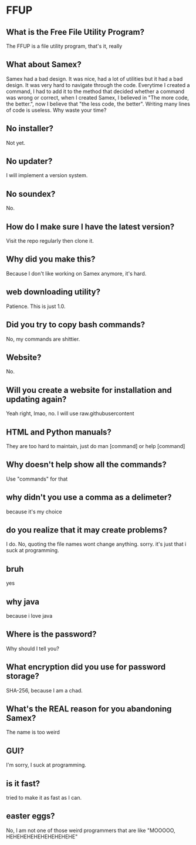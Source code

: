 # FFUP
## What is the Free File Utility Program?
The FFUP is a file utility program, that's it, really
## What about Samex?
Samex had a bad design. It was nice, had a lot of utilities but it had a bad design. It was very hard to navigate through the code. Everytime I created a command, I had to add it to the method that decided whether a command was wrong or correct, when I created Samex, I believed in "The more code, the better.", now I believe that "the less code, the better". Writing many lines of code is useless. Why waste your time?
## No installer?
Not yet.
## No updater?
I will implement a version system.
## No soundex?
No.
## How do I make sure I have the latest version?
Visit the repo regularly then clone it.
## Why did you make this?
Because I don't like working on Samex anymore, it's hard.
## web downloading utility?
Patience. This is just 1.0.
## Did you try to copy bash commands?
No, my commands are shittier.
## Website?
No.
## Will you create a website for installation and updating again?
Yeah right, lmao, no. I will use raw.githubusercontent
## HTML and Python manuals?
They are too hard to maintain, just do man [command] or help [command]
## Why doesn't help show all the commands?
Use "commands" for that
## why didn't you use a comma as a delimeter?
because it's my choice
## do you realize that it may create problems?
I do. No, quoting the file names wont change anything. sorry. it's just that i suck at programming.
## bruh
yes
## why java
because i love java
## Where is the password?
Why should I tell you?
## What encryption did you use for password storage?
SHA-256, because I am a chad.
## What's the REAL reason for you abandoning Samex?
The name is too weird
## GUI?
I'm sorry, I suck at programming.
## is it fast?
tried to make it as fast as I can.
## easter eggs?
No, I am not one of those weird programmers that are like "MOOOOO, HEHEHEHEHEHEHEHEHEHE"
